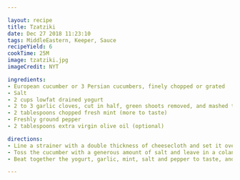 ```yaml
---

layout: recipe
title: Tzatziki
date: Dec 27 2018 11:23:10
tags: MiddleEastern, Keeper, Sauce 
recipeYield: 6
cookTime: 25M
image: tzatziki.jpg
imageCredit: NYT 

ingredients:
- European cucumber or 3 Persian cucumbers, finely chopped or grated
- Salt
- 2 cups lowfat drained yogurt
- 2 to 3 garlic cloves, cut in half, green shoots removed, and mashed to a paste in a mortar and pestle with 1/4 teaspoon salt
- 2 tablespoons chopped fresh mint (more to taste)
- Freshly ground pepper
- 2 tablespoons extra virgin olive oil (optional)

directions:
- Line a strainer with a double thickness of cheesecloth and set it over a bowl. Place the yogurt in the strainer, and refrigerate for at least two hours (preferably four hours or longer). Transfer to a covered container and refrigerate again. 
- Toss the cucumber with a generous amount of salt and leave in a colander in the sink to wilt for 15 to 30 minutes. Rinse and drain on paper towels.
- Beat together the yogurt, garlic, mint, salt and pepper to taste, and olive oil. Stir in the cucumbers. Adjust seasonings and serve.

---
```

